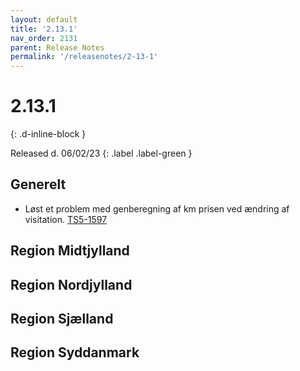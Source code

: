 ```yaml
---
layout: default
title: '2.13.1'
nav_order: 2131
parent: Release Notes
permalink: '/releasenotes/2-13-1'
---
```


# 2.13.1
{: .d-inline-block }

Released d. 06/02/23
{: .label .label-green }

## Generelt
- Løst et problem med genberegning af km prisen ved ændring af visitation. [TS5-1597](https://sd.trifork.com/browse/TS5-1597)

## Region Midtjylland

## Region Nordjylland

## Region Sjælland

## Region Syddanmark
